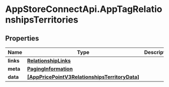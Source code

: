 # AppStoreConnectApi.AppTagRelationshipsTerritories

## Properties

Name | Type | Description | Notes
------------ | ------------- | ------------- | -------------
**links** | [**RelationshipLinks**](RelationshipLinks.md) |  | [optional] 
**meta** | [**PagingInformation**](PagingInformation.md) |  | [optional] 
**data** | [**[AppPricePointV3RelationshipsTerritoryData]**](AppPricePointV3RelationshipsTerritoryData.md) |  | [optional] 


